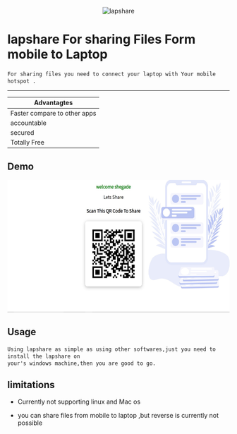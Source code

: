 <p align="center">
  <img src="https://github.com/HEGADE/assets/blob/main/web-analytics.ico"   custom image alt="lapshare" height=200 weight=200/>
</p>

# lapshare For sharing Files Form mobile to Laptop

```
For sharing files you need to connect your laptop with Your mobile hotspot .
```
<hr>

| Advantagtes                   |
| -------------                 |
|Faster compare to other apps     |
| accountable                   |     
| secured                       |
| Totally Free                   |

## Demo
<center>
<p align="center">

   <img src="https://github.com/HEGADE/assets/blob/main/Lapshare.jpg"  custom image  alt="lapshareDemo" height=300 width=650/>
 
</p>
</center>

## Usage
```
Using lapshare as simple as using other softwares,just you need to install the lapshare on
your's windows machine,then you are good to go.
```
## limitations

* Currently not supporting linux and Mac os

* you can share files from mobile to laptop ,but reverse is currently not possible
